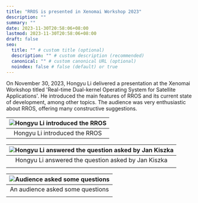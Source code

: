 ```yaml
---
title: "RROS is presented in Xenomai Workshop 2023"
description: ""
summary: ""
date: 2023-11-30T20:58:06+08:00
lastmod: 2023-11-30T20:58:06+08:00
draft: false
seo:
  title: "" # custom title (optional)
  description: "" # custom description (recommended)
  canonical: "" # custom canonical URL (optional)
  noindex: false # false (default) or true
---
```

On November 30, 2023, Hongyu Li delivered a presentation at the Xenomai Workshop titled 'Real-time Dual-kernel Operating System for Satellite Applications'. He introduced the main features of RROS and its current state of development, among other topics. The audience was very enthusiastic about RROS, offering many constructive suggestions.



| <img src="../1.jpg" alt="Hongyu Li introduced the RROS" /> | 
|:--:| 
| Hongyu Li introduced the RROS |

| <img src="../3.jpg" alt="Hongyu Li answered the question asked by Jan Kiszka"> | 
|:--:| 
| Hongyu Li answered the question asked by Jan Kiszka  |
||

| <img src="../2.jpg" alt="Audience asked some questions"> | 
|:--:| 
| An audience asked some questions |
||


